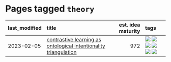 # Pages tagged `theory`

|last_modified|title|est. idea maturity|tags
|:---|:---|---:|:---|
|2023-02-05|[contrastive learning as ontological intentionality triangulation](../contrastive_learning_as_ontological_intentionality_triangulation.md)|972|[![](https://img.shields.io/badge/tag-meta-48fb29)](../tags/meta.md) [![](https://img.shields.io/badge/tag-philosophy-36f98)](../tags/philosophy.md) [![](https://img.shields.io/badge/tag-semiotics-3a9a4f)](../tags/semiotics.md) [![](https://img.shields.io/badge/tag-synesthesia-d9f12f)](../tags/synesthesia.md) [![](https://img.shields.io/badge/tag-theory-fe76cf)](../tags/theory.md) [![](https://img.shields.io/badge/tag-wip-734214)](../tags/wip.md)|